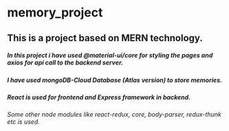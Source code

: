 # memory_project
## This is a project based on MERN technology.
##### In this project i have used @material-ui/core for styling the pages and axios for api call to the backend server.
##### I have used mongoDB-Cloud Database (Atlas version) to store memories.
##### React is used for frontend and Express framework in backend.
###### Some other node modules like react-redux, core, body-parser, redux-thunk etc is used.
